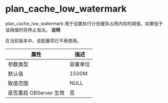 plan_cache_low_watermark 
=============================================

plan_cache_low_watermark 用于设置执行计划缓存占用内存的阈值，如果低于该阈值时将停止淘汰。
**说明**



在当前版本中，该配置项已不再使用。


|      **属性**      | **描述** |
|------------------|--------|
| 参数类型             | 容量单位   |
| 默认值              | 1500M  |
| 取值范围             | NULL   |
| 是否重启 OBServer 生效 | 否      |



